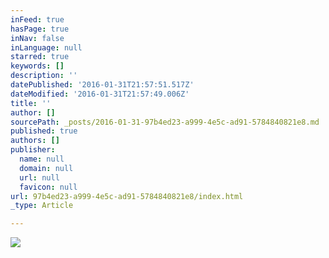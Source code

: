 ```yaml
---
inFeed: true
hasPage: true
inNav: false
inLanguage: null
starred: true
keywords: []
description: ''
datePublished: '2016-01-31T21:57:51.517Z'
dateModified: '2016-01-31T21:57:49.006Z'
title: ''
author: []
sourcePath: _posts/2016-01-31-97b4ed23-a999-4e5c-ad91-5784840821e8.md
published: true
authors: []
publisher:
  name: null
  domain: null
  url: null
  favicon: null
url: 97b4ed23-a999-4e5c-ad91-5784840821e8/index.html
_type: Article

---
```

![](https://s3-us-west-2.amazonaws.com/the-grid-img/p/a8c25f6423248ad2f6d4461fec75d7396de825ed.jpg)